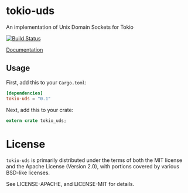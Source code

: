 # tokio-uds

An implementation of Unix Domain Sockets for Tokio

[![Build Status](https://travis-ci.org/tokio-rs/tokio-uds.svg?branch=master)](https://travis-ci.org/tokio-rs/tokio-uds)

[Documentation](https://docs.rs/tokio-uds)

## Usage

First, add this to your `Cargo.toml`:

```toml
[dependencies]
tokio-uds = "0.1"
```

Next, add this to your crate:

```rust
extern crate tokio_uds;
```

# License

`tokio-uds` is primarily distributed under the terms of both the MIT
license and the Apache License (Version 2.0), with portions covered by various
BSD-like licenses.

See LICENSE-APACHE, and LICENSE-MIT for details.

